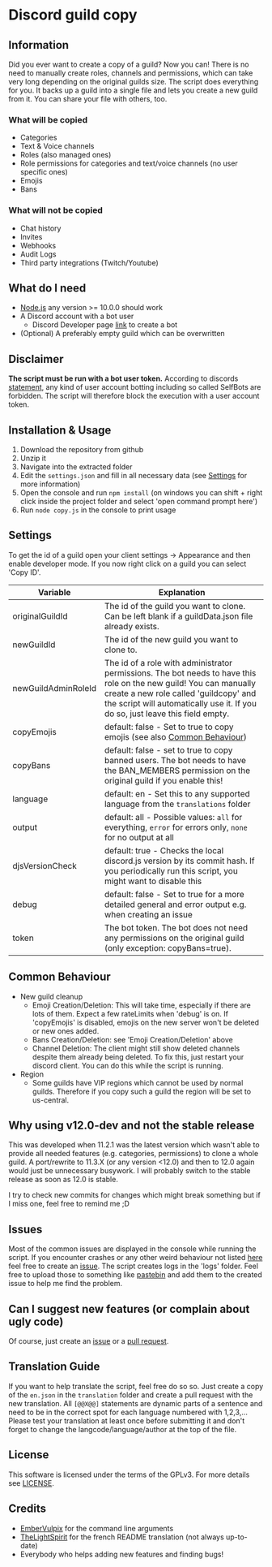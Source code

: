 # Discord guild copy

## Information
Did you ever want to create a copy of a guild? Now you can! There is no need to manually create roles, channels and permissions, which can take very long depending on the original guilds size. The script does everything for you. It backs up a guild into a single file and lets you create a new guild from it. You can share your file with others, too.

### What will be copied
- Categories
- Text & Voice channels
- Roles (also managed ones)
- Role permissions for categories and text/voice channels (no user specific ones)
- Emojis
- Bans

### What will not be copied
- Chat history
- Invites
- Webhooks
- Audit Logs
- Third party integrations (Twitch/Youtube)

## What do I need
- [Node.js](https://nodejs.org/) any version >= 10.0.0 should work
- A Discord account with a bot user
  - Discord Developer page [link](https://discordapp.com/developers/applications/me) to create a bot
- (Optional) A preferably empty guild which can be overwritten

## Disclaimer
**The script must be run with a bot user token.** According to discords [statement](https://support.discordapp.com/hc/en-us/articles/115002192352-Automated-user-accounts-self-bots000000), any kind of user account botting including so called SelfBots are forbidden. The script will therefore block the execution with a user account token.

## Installation & Usage
1. Download the repository from github
2. Unzip it
3. Navigate into the extracted folder
4. Edit the `settings.json` and fill in all necessary data (see [Settings](https://github.com/Jisagi/Discord-guild-copy#settings) for more information)
5. Open the console and run `npm install` (on windows you can shift + right click inside the project folder and select 'open command prompt here')
6. Run `node copy.js` in the console to print usage

## Settings
To get the id of a guild open your client settings -> Appearance and then enable developer mode. If you now right click on a guild you can select 'Copy ID'.

| Variable | Explanation |
| --- | --- |
| originalGuildId | The id of the guild you want to clone. Can be left blank if a guildData.json file already exists. |
| newGuildId | The id of the new guild you want to clone to. |
| newGuildAdminRoleId | The id of a role with administrator permissions. The bot needs to have this role on the new guild! You can manually create a new role called 'guildcopy' and the script will automatically use it. If you do so, just leave this field empty. |
| copyEmojis | default: false - Set to true to copy emojis (see also [Common Behaviour](https://github.com/Jisagi/Discord-guild-copy#common-behaviour)) |
| copyBans | default: false - set to true to copy banned users. The bot needs to have the BAN_MEMBERS permission on the original guild if you enable this! |
| language | default: en - Set this to any supported language from the `translations` folder |
| output | default: all - Possible values: `all` for everything, `error` for errors only, `none` for no output at all |
| djsVersionCheck | default: true - Checks the local discord.js version by its commit hash. If you periodically run this script, you might want to disable this |
| debug | default: false - Set to true for a more detailed general and error output e.g. when creating an issue |
| token | The bot token. The bot does not need any permissions on the original guild (only exception: copyBans=true). |

## Common Behaviour
- New guild cleanup
  - Emoji Creation/Deletion: This will take time, especially if there are lots of them. Expect a few rateLimits when 'debug' is on. If 'copyEmojis' is disabled, emojis on the new server won't be deleted or new ones added.
  - Bans Creation/Deletion: see 'Emoji Creation/Deletion' above
  - Channel Deletion: The client might still show deleted channels despite them already being deleted. To fix this, just restart your discord client. You can do this while the script is running.
- Region
  - Some guilds have VIP regions which cannot be used by normal guilds. Therefore if you copy such a guild the region will be set to us-central.

## Why using v12.0-dev and not the stable release
This was developed when 11.2.1 was the latest version which wasn't able to provide all needed features (e.g. categories, permissions) to clone a whole guild. A port/rewrite to 11.3.X (or any version <12.0) and then to 12.0 again would just be unnecessary busywork.
I will probably switch to the stable release as soon as 12.0 is stable.

I try to check new commits for changes which might break something but if I miss one, feel free to remind me ;D

## Issues
Most of the common issues are displayed in the console while running the script. If you encounter crashes or any other weird behaviour not listed [here](https://github.com/Jisagi/Discord-guild-copy#common-behaviour) feel free to create an [issue](https://github.com/Jisagi/Discord-guild-copy/issues/new). The script creates logs in the 'logs' folder. Feel free to upload those to something like [pastebin](https://pastebin.com/) and add them to the created issue to help me find the problem.

## Can I suggest new features (or complain about ugly code)
Of course, just create an [issue](https://github.com/Jisagi/Discord-guild-copy/issues/new) or a [pull request](https://github.com/Jisagi/Discord-guild-copy/compare).

## Translation Guide
If you want to help translate the script, feel free do so so. Just create a copy of the `en.json` in the `translation` folder and create a pull request with the new translation. All `[@@X@@]` statements are dynamic parts of a sentence and need to be in the correct spot for each language numbered with 1,2,3,... Please test your translation at least once before submitting it and don't forget to change the langcode/language/author at the top of the file.

## License
This software is licensed under the terms of the GPLv3. For more details see [LICENSE](https://github.com/Jisagi/Discord-guild-copy/blob/master/LICENSE).

## Credits
- [EmberVulpix](https://github.com/EmberVulpix) for the command line arguments
- [TheLightSpirit](https://github.com/TheLightSpirit) for the french README translation (not always up-to-date)
- Everybody who helps adding new features and finding bugs!